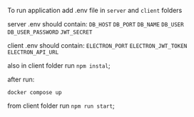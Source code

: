 To run application add .env file in `server` and `client` folders


server .env should contain:
`DB_HOST`
`DB_PORT`
`DB_NAME`
`DB_USER`
`DB_USER_PASSWORD`
`JWT_SECRET`


client .env should contain:
`ELECTRON_PORT`
`ELECTRON_JWT_TOKEN`
`ELECTRON_API_URL`


also in client folder run `npm instal`;

after run: 

`docker compose up`

from client folder run `npm run start`;

